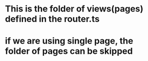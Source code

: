 # This is the folder of views(pages) defined in the router.ts
# if we are using single page, the folder of pages can be skipped